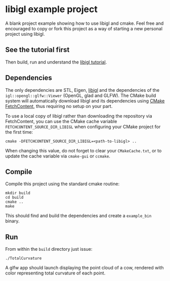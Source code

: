 # libigl example project

A blank project example showing how to use libigl and cmake. Feel free and
encouraged to copy or fork this project as a way of starting a new personal
project using libigl.

## See the tutorial first

Then build, run and understand the [libigl
tutorial](http://libigl.github.io/libigl/tutorial/).

## Dependencies

The only dependencies are STL, Eigen, [libigl](http://libigl.github.io/libigl/) and the dependencies
of the `igl::opengl::glfw::Viewer` (OpenGL, glad and GLFW).
The CMake build system will automatically download libigl and its dependencies using
[CMake FetchContent](https://cmake.org/cmake/help/latest/module/FetchContent.html),
thus requiring no setup on your part.

To use a local copy of libigl rather than downloading the repository via FetchContent, you can use
the CMake cache variable `FETCHCONTENT_SOURCE_DIR_LIBIGL` when configuring your CMake project for
the first time:
```
cmake -DFETCHCONTENT_SOURCE_DIR_LIBIGL=<path-to-libigl> ..
```
When changing this value, do not forget to clear your `CMakeCache.txt`, or to update the cache variable
via `cmake-gui` or `ccmake`.

## Compile

Compile this project using the standard cmake routine:

    mkdir build
    cd build
    cmake ..
    make

This should find and build the dependencies and create a `example_bin` binary.

## Run

From within the `build` directory just issue:

    ./TotalCurvature

A glfw app should launch displaying the point cloud of a cow, rendered with color representing total curvature of each point.
